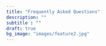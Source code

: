 ```yaml
---
title: "Frequently Asked Questions"
description: ""
subtitle : ""
draft: true
bg_image: "images/feature2.jpg"
---
```


